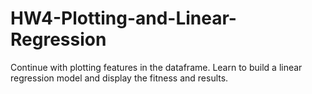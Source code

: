 # HW4-Plotting-and-Linear-Regression
Continue with plotting features in the dataframe. Learn to build a linear regression model and display the fitness and results.
